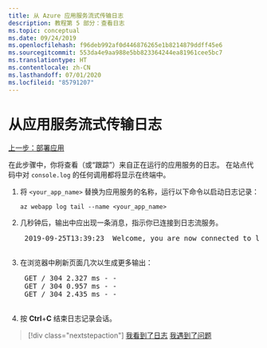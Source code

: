 ```yaml
---
title: 从 Azure 应用服务流式传输日志
description: 教程第 5 部分：查看日志
ms.topic: conceptual
ms.date: 09/24/2019
ms.openlocfilehash: f96deb992af0d446876265e1b8214879ddff45e6
ms.sourcegitcommit: 553da4e9aa988e5bb823364244ea81961cee5bc7
ms.translationtype: HT
ms.contentlocale: zh-CN
ms.lasthandoff: 07/01/2020
ms.locfileid: "85791207"
---
```

# <a name="stream-logs-from-app-service"></a>从应用服务流式传输日志

[上一步：部署应用](tutorial-vscode-azure-cli-node-04.md)

在此步骤中，你将查看（或“跟踪”）来自正在运行的应用服务的日志。 在站点代码中对 `console.log` 的任何调用都将显示在终端中。

1. 将 `<your_app_name>` 替换为应用服务的名称，运行以下命令以启动日志记录：

    ```azurecli
    az webapp log tail --name <your_app_name>
    ```

1. 几秒钟后，输出中应出现一条消息，指示你已连接到日志流服务。

    <pre>
    2019-09-25T13:39:23  Welcome, you are now connected to log-streaming service. The default timeout is 2 hours. Change the timeout with the App Setting SCM_LOGSTREAM_TIMEOUT (in seconds).
    </pre>

1. 在浏览器中刷新页面几次以生成更多输出：

    <pre>
    GET / 304 2.327 ms - -
    GET / 304 0.957 ms - -
    GET / 304 2.435 ms - -
    </pre>

1. 按 **Ctrl**+**C** 结束日志记录会话。

> [!div class="nextstepaction"]
> [我看到了日志](tutorial-vscode-azure-cli-node-06.md) [我遇到了问题](https://www.research.net/r/PWZWZ52?tutorial=node-deployment&step=tailing-logs)
